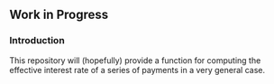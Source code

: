 ## Work in Progress

### Introduction

This repository will (hopefully) provide a function for computing the
effective interest rate of a series of payments in a very general
case.

